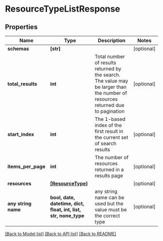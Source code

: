 # ResourceTypeListResponse


## Properties
Name | Type | Description | Notes
------------ | ------------- | ------------- | -------------
**schemas** | **[str]** |  | [optional] 
**total_results** | **int** | Total number of results returned by the search. The value may be larger than the number of resources returned due to pagination | [optional] 
**start_index** | **int** | The 1-based index of the first result in the current set of search results | [optional] 
**items_per_page** | **int** | The number of resources returned in a results page | [optional] 
**resources** | [**[ResourceType]**](ResourceType.md) |  | [optional] 
**any string name** | **bool, date, datetime, dict, float, int, list, str, none_type** | any string name can be used but the value must be the correct type | [optional]

[[Back to Model list]](../README.md#documentation-for-models) [[Back to API list]](../README.md#documentation-for-api-endpoints) [[Back to README]](../README.md)


